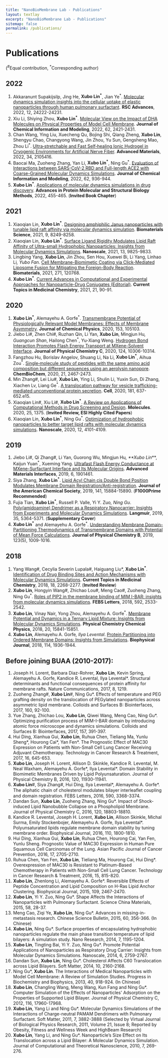 ```yaml
---
title: "NanoBioMembrane Lab - Publications"
layout: textlay
excerpt: "NanoBioMembrane Lab - Publications"
sitemap: false
permalink: /publications/
---
```


# Publications
(<sup>#</sup>Equal contribution, <sup>*</sup>Corresponding author)
## 2022
1.	Akkaranunt Supakijsilp, Jing He, **Xubo Lin<sup>*</sup>**, Jian Ye<sup>*</sup>. [Molecular dynamics simulation insights into the cellular uptake of elastic nanoparticles through human pulmonary surfactant](https://pubs.rsc.org/en/content/articlehtml/2022/ra/d2ra03670c). **RSC Advances**, 2022, 12, 24222-24231.
2.	Xiu Li, Shiying Zhou, **Xubo Lin<sup>*</sup>**. [Molecular View on the Impact of DHA Molecules on Physical Properties of Model Cell Membrane](https://pubs.acs.org/doi/full/10.1021/acs.jcim.2c00074). **Journal of Chemical Information and Modeling**, 2022, 62, 2421-2431.
3.	Chan Wang, Ying Liu, Xuecheng Qu, Bojing Shi, Qiang Zheng, **Xubo Lin**, Shengyu Chao, Changyong Wang, Jin Zhou, Yu Sun, Gengsheng Mao, Zhou Li<sup>*</sup>. [Ultra‐stretchable and Fast Self‐healing Ionic Hydrogel in Cryogenic Environments for Artificial Nerve Fiber](https://onlinelibrary.wiley.com/doi/abs/10.1002/adma.202105416). **Advanced Materials**, 2022, 34, 2105416.
4.	Baocai Ma, Zuoheng Zhang, Yan Li, **Xubo Lin<sup>*</sup>**, Ning Gu<sup>*</sup>. [Evaluation of Interactions between SARS-CoV-2 RBD and Full-length ACE2 with Coarse-Grained Molecular Dynamics Simulations](https://pubs.acs.org/doi/abs/10.1021/acs.jcim.1c01306). **Journal of Chemical Information and Modeling**, 2022, 62, 936-944.
5.	**Xubo Lin<sup>*</sup>**. [Applications of molecular dynamics simulations in drug discovery](https://www.sciencedirect.com/science/article/pii/B9780323902649000271). **Advances in Protein Molecular and Structural Biology Methods**, 2022, 455-465. (**Invited Book Chapter**)

## 2021
1.	Xiaoqian Lin, **Xubo Lin<sup>*</sup>**. [Designing amphiphilic Janus nanoparticles with tunable lipid raft affinity via molecular dynamics simulation](https://pubs.rsc.org/en/content/articlehtml/2021/bm/d1bm01364e). **Biomaterials Science**, 2021, 9, 8249-8258.
2.	Xiaoqian Lin, **Xubo Lin<sup>*</sup>**. [Surface Ligand Rigidity Modulates Lipid Raft Affinity of Ultra-small Hydrophobic Nanoparticles: Insights from Molecular Dynamics Simulations](https://pubs.rsc.org/en/content/articlehtml/2021/nr/d1nr01563j). **Nanoscale**, 2021, 13, 9825-9833.
3.	Lingbing Yang, **Xubo Lin**, Jin Zhou, Sen Hou, Xuewei Bi, Li Yang, Linhao Li<sup>*</sup>, Yubo Fan<sup>*</sup>. [Cell Membrane-Biomimetic Coating via Click-Mediated Liposome Fusion for Mitigating the Foreign-Body Reaction](https://www.sciencedirect.com/science/article/pii/S0142961221001241). **Biomaterials**, 2021, 271, 120768.
4.	**Xubo Lin<sup>*</sup>**. [Current Advances in Computational and Experimental Approaches for Nanoparticle-Drug Conjugates (Editorial)](https://www.ingentaconnect.com/content/ben/ctmc/2021/00000021/00000002/art00003). **Current Topics in Medicinal Chemistry**, 2021, 21, 90-91.

## 2020
1.	**Xubo Lin<sup>*</sup>**, Alemayehu A. Gorfe<sup>*</sup>. [Transmembrane Potential of Physiologically Relevant Model Membranes: Effects of Membrane Asymmetry](https://aip.scitation.org/doi/abs/10.1063/5.0018303). **Journal of Chemical Physics**, 2020, 153, 105103.
2.	Jiebo Li#, Zhen Chi#, Ruzhan Qin, Li Yan, **Xubo Lin**, Mingjun Hu<sup>*</sup>, Guangcun Shan<sup>*</sup>, Hailong Chen<sup>*</sup>, Yu-Xiang Weng. [Hydrogen Bond Interaction Promotes Flash Energy Transport at MXene-Solvent Interface](https://pubs.acs.org/doi/abs/10.1021/acs.jpcc.0c01039). **Journal of Physical Chemistry C**, 2020, 124, 10306-10314.
3.	Fangzhou Hu, Borislav Angelov, Shuang Li, Na Li, **Xubo Lin<sup>*</sup>**, Aihua Zou<sup>*</sup>. [Single‐molecule study of peptides with the same amino acid composition but different sequences using an aerolysin nanopore](https://chemistry-europe.onlinelibrary.wiley.com/doi/abs/10.1002/cbic.202000119). **ChemBioChem**, 2020, 21, 2467-2473.
4.	Min Zhang#, Lei Liu#, **Xubo Lin**, Ying Li, Shulin Li, Yuxin Sun, Di Zhang, Xiachen Lv, Liang Ge<sup>*</sup>. [A translocation pathway for vesicle trafficking-mediated unconventional protein secretion](https://www.sciencedirect.com/science/article/pii/S0092867420303238). **Cell**, 2020, 181, 637-652.e15.
5.	Xiaoqian Lin#, Xiu Li#, **Xubo Lin<sup>*</sup>**. [A Review on Applications of Computational Methods in Drug Screening and Design](https://www.mdpi.com/667452). **Molecules**. 2020, 25, 1375. (**Invited Review, ESI Highly Cited Papers**)
6.	Xiaoqian Lin, **Xubo Lin<sup>*</sup>**, Ning Gu<sup>*</sup>. [Optimization of hydrophobic nanoparticles to better target lipid rafts with molecular dynamics simulations](https://pubs.rsc.org/en/content/articlehtml/2020/nr/c9nr09226a). **Nanoscale**, 2020, 12, 4101-4109.

## 2019
1.	Jiebo Li#, Qi Zhang#, Li Yan, Guorong Wu, Mingjun Hu<sup>*</sup>, **Xubo Lin<sup>*</sup>**, Kaijun Yuan<sup>*</sup>, Xueming Yang. [Ultrafast Flash Energy Conductance at MXene-Surfactant Interface and Its Molecular Origins](https://onlinelibrary.wiley.com/doi/abs/10.1002/admi.201901461). **Advanced Materials Interfaces**, 2019, 6, 1901461.
2.	Siya Zhang, **Xubo Lin<sup>*</sup>**. [Lipid Acyl Chain cis Double Bond Position Modulates Membrane Domain Registration/Anti-registration](https://pubs.acs.org/doi/abs/10.1021/jacs.9b06977). **Journal of the American Chemical Society**, 2019, 141, 15884-15890. (**F1000Prime Recommended**)
3.	Fujia Tian, **Xubo Lin<sup>*</sup>**, Russell P. Valle, Yi Y. Zuo<sup>*</sup>, Ning Gu<sup>*</sup>. [Poly(amidoamine) Dendrimer as a Respiratory Nanocarrier: Insights from Experiments and Molecular Dynamics Simulations](https://pubs.acs.org/doi/abs/10.1021/acs.langmuir.9b00434). **Langmuir**, 2019, 35, 5364-5371. (**Supplementary Cover**)
4.	**Xubo Lin<sup>*</sup>** and Alemayehu A. Gorfe<sup>*</sup>. [Understanding Membrane Domain-Partitioning Thermodynamics of Transmembrane Domains with Potential of Mean Force Calculations](https://pubs.acs.org/doi/abs/10.1021/acs.jpcb.8b10148). **Journal of Physical Chemistry B**, 2019, 123(5), 1009-1016.

## 2018
1.	Yang Wang#, Cecylia Severin Lupala#, Haiguang Liu*, **Xubo Lin<sup>*</sup>**. [Identification of Drug Binding Sites and Action Mechanisms with Molecular Dynamics Simulations](https://www.ingentaconnect.com/content/ben/ctmc/2018/00000018/00000027/art00003). **Current Topics in Medicinal Chemistry**, 2018, 18, 2268-2277. (**Invited Review**)
2.	**Xubo Lin**, Hongyin Wang#, Zhichao Lou#, Meng Cao#, Zuoheng Zhang, Ning Gu<sup>*</sup>. [Roles of PIP2 in the membrane binding of MIM I-BAR: insights from molecular dynamics simulations](https://febs.onlinelibrary.wiley.com/doi/abs/10.1002/1873-3468.13186). **FEBS Letters**, 2018, 592, 2533-2542. 
3.	**Xubo Lin**, Vinay Nair, Yong Zhou, Alemayehu A. Gorfe<sup>*</sup>. [Membrane Potential and Dynamics in a Ternary Lipid Mixture: Insights from Molecular Dynamics Simulations](https://pubs.rsc.org/en/content/articlehtml/2018/cp/c8cp01629a). **Physical Chemistry Chemical Physics**, 2018, 20, 15841-15851. 
4.	**Xubo Lin**, Alemayehu A. Gorfe<sup>*</sup>, Ilya Levental<sup>*</sup>. [Protein Partitioning into Ordered Membrane Domains: Insights from Simulations](https://www.sciencedirect.com/science/article/pii/S0006349518303874). **Biophysical Journal**, 2018, 114, 1936-1944. 

## Before joining BUAA (2010-2017):
1. Joseph H.  Lorent, Barbara Diaz-Rohrer, **Xubo Lin**, Kevin Spring, Alemayehu A. Gorfe, Kandice R. Levental, Ilya Levental*. Structural determinants and functional consequences of protein affinity for membrane rafts. Nature Communications, 2017, 8, 1219. 
2. Zuoheng Zhang#, **Xubo Lin**#, Ning Gu*. Effects of temperature and PEG grafting density on the translocation of PEGylated nanoparticles across asymmetric lipid membrane. Colloids and Surfaces B: Biointerfaces, 2017, 160, 92-100. 
3. Yue Zhang, Zhichao Lou, **Xubo Lin**, Qiwei Wang, Meng Cao, Ning Gu*. Optimizing purification process of MIM-I-BAR domain by introducing atomic force microscope and dynamics simulations. Colloids and Surfaces B: Biointerfaces, 2017, 157, 391-397.
4. Hui Ding, Xianhua Gui, **Xubo Lin**, Ruhua Chen, Tieliang Ma, Yunlu Sheng*, Hourong Cai*, Yan Fen*. The Prognostic Effect of MAC30 Expression on Patients with Non-Small Cell Lung Cancer Receiving Adjuvant Chemotherapy. Technology in Cancer Research & Treatment, 2017, 16, 645-653.
5. **Xubo Lin**, Joseph H. Lorent, Allison D. Skinkle, Kandice R. Levental, M. Neal Waxham, Alemayehu A. Gorfe*, Ilya Levental*. Domain Stability in Biomimetic Membranes Driven by Lipid Polyunsaturation. Journal of Physical Chemistry B, 2016, 120, 11930-11941.
6. **Xubo Lin**#, Siya Zhang#, Hui Ding, Ilya Levental*, Alemayehu A. Gorfe*. The aliphatic chain of cholesterol modulates bilayer interleaﬂet coupling and domain registration. FEBS Letters, 2016, 590, 3368-3374.
7. Dandan Sun, **Xubo Lin**, Zuoheng Zhang, Ning Gu*. Impact of Shock-induced Lipid Nanobubble Collapse on a Phospholipid Membrane. Journal of Physical Chemistry C, 2016, 120, 18803-18810.
8. Kandice R. Levental, Joseph H. Lorent, **Xubo Lin**, Allison Skinkle, Michal Surma, Emily Stockenbojer, Alemayehu A. Gorfe, Ilya Levental*. Polyunsaturated lipids regulate membrane domain stability by tuning membrane order. Biophysical Journal, 2016, 110, 1800-1810.
9. Hui Ding, Xianhua Gui, **Xubo Lin**, Ruhua Chen, Hourong Cai, Yan Fen, Yunlu Sheng. Prognostic Value of MAC30 Expression in Human Pure Squamous Cell Carcinomas of the Lung. Asian Pacific Journal of Cancer Prevention, 2016, 17, 2705-2710.
10. Ruhua Chen, Yan Fen, **Xubo Lin**, Tieliang Ma, Hourong Cai, Hui Ding*. Overexpression of MAC30 is Resistant to Platinum-Based Chemotherapy in Patients with Non-Small Cell Lung Cancer. Technology in Cancer Research & Treatment, 2016, 15, 815-820.
11. **Xubo Lin**, Zhenlong Li, Alemayehu A. Gorfe*. Reversible Effects of Peptide Concentration and Lipid Composition on H-Ras Lipid Anchor Clustering. Biophysical Journal, 2015, 109, 2467-2470.
12. **Xubo Lin**, Yi Y. Zuo, Ning Gu*. Shape Affects the Interactions of Nanoparticles with Pulmonary Surfactant. Science China Materials, 2015, 58, 28-37. 
13. Meng Cao, Ziqi Ye, **Xubo Lin**, Ning Gu*. Advances in missing-in-metastasis research. Chinese Science Bulletin, 2015, 60, 356-366. (In Chinese) 
14. **Xubo Lin**, Ning Gu*. Surface properties of encapsulating hydrophobic nanoparticles regulate the main phase transition temperature of lipid bilayers: A simulation study. Nano Research, 2014, 7, 1195-1204.
15. **Xubo Lin**, Tingting Bai, Yi Y. Zuo, Ning Gu*. Promote Potential Applications of Nanoparticles as Respiratory Drug Carrier: Insights from Molecular Dynamics Simulations. Nanoscale, 2014, 6, 2759-2767.
16. Dandan Sun, **Xubo Lin**, Ning Gu*. Cholesterol Affects C60 Translocation across Lipid Bilayers. Soft Matter, 2014, 10, 2160-2168.
17. Ning Gu*, **Xubo Lin**. The Interactions of Medical Nanoparticles with Model Cell Membrane: A Review of Simulation Studies. Progress in Biochemistry and Biophysics, 2013, 40, 918-924. (In Chinese)
18. **Xubo Lin**, Changling Wang, Meng Wang, Kun Fang and Ning Gu*. Computer Simulation of the Effects of Nanoparticles' Adsorption on the Properties of Supported Lipid Bilayer. Journal of Physical Chemistry C, 2012, 116, 17960-17968.
19. **Xubo Lin**, Yang Li and Ning Gu*. Molecular Dynamics Simulations of the Interactions of Charge-neutral PAMAM Dendrimers with Pulmonary Surfactant. Soft Matter, 2011, 7, 3882-3888 (Selected by Virtual Journal of Biological Physics Research, 2011, Volume 21, Issue 8; Reported by Obesity, Fitness and Wellness Week and HighBeam Research)
20. **Xubo Lin**, Yang Li, and Ning Gu*. Nanoparticle’s Size Effect on Its Translocation across a Lipid Bilayer: A Molecular Dynamics Simulation. Journal of Computational and Theoretical Nanoscience, 2010, 7, 269-276.
